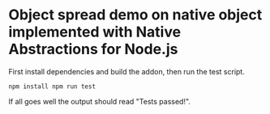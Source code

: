 # Object spread demo on native object implemented with Native Abstractions for Node.js

First install dependencies and build the addon, then run the test script.

``
npm install
npm run test
``

If all goes well the output should read "Tests passed!".
